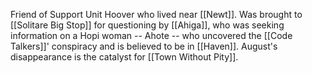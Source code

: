 Friend of Support Unit Hoover who lived near [[Newt]]. Was brought to [[Solitare Big Stop]] for questioning by [[Ahiga]], who was seeking information on a Hopi woman -- Ahote -- who uncovered the [[Code Talkers]]' conspiracy and is believed to be in [[Haven]]. August's disappearance is the catalyst for [[Town Without Pity]].